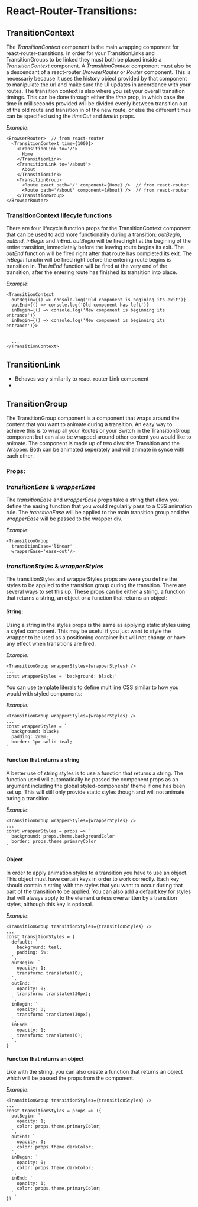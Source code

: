 
# React-Router-Transitions:



## TransitionContext

The *TransitionContext* compenent is the main wrapping component for react-router-transitions. In order for your TransitionLinks and TransitionGroups to be linked they must both be placed inside a *TransitionContext* component. A *TransitionContext* component must also be a descendant of a react-router *BrowserRouter* or *Router* component. This is necessariy because it uses the history object provided by that component to manipulate the url and make sure the UI updates in accordance with your routes. The transition context is also where you set your overall transition timings. This can be done through either the *time* prop, in which case the time in milliseconds provided will be divided evenly between transition out of the old route and transition in of the new route, or else the different times can be specified using the *timeOut* and *timeIn* props.

*Example*:

    <BrowserRouter>  // from react-router
      <TransitionContext time={1000}>
        <TransitionLink to='/'>
          Home
        </TransitionLink>
        <TransitionLink to='/about'>
          About
        </TransitionLink>
        <TransitionGroup>
          <Route exact path='/' component={Home} />  // from react-router
          <Route path='/about' component={About} />  // from react-router
        </TransitionGroup>
    </BrowserRouter> 

### TransitionContext lifecyle functions

There are four lifecycle function props for the TransitionContext component that can be used to add more functionality during a transition: *outBegin*, *outEnd*, *inBegin* and *inEnd*. *outBegin* will be fired right at the begining of the entire transition, immediately before the leaving route begins its exit. The *outEnd* function will be fired right after that route has completed its exit. The *inBegin* functin will be fired right before the entering route begins is transition in. The *inEnd* function will be fired at the very end of the transition, after the entering route has finished its transition into place.

*Example*: 

    <TransitionContext
      outBegin={() => console.log('Old component is begining its exit')}
      outEnd={() => console.log('Old component has left')}
      inBegin={() => console.log('New component is beginning its entrance')}
      inBegin={() => console.log('New component is beginning its entrance')}>


      ...
    </TransitionContext>

## TransitionLink

- Behaves very similarily to react-router Link component
- 

## TransitionGroup

The TransitionGroup component is a component that wraps around the content that you want to animate during a transition. An easy way to achieve this is to wrap all your Routes or your Switch in the TransitionGroup component but can also be wrapped around other content you would like to animate. The component is made up of two divs: the Transition and the Wrapper. Both can be animated seperately and will animate in synce with each other. 

### Props:

### *transitionEase* & *wrapperEase*

The *transitionEase* and *wrapperEase* props take a string that allow you define the easing function that you would regularily pass to a CSS animation rule. The *transitionEase* will be applied to the main transition group and the *wrapperEase* will be passed to the wrapper div.

*Example*:

    <TransitionGroup 
      transitionEase='linear' 
      wrapperEase='ease-out'/>

### *transitionStyles* & *wrapperStyles*

The transitionStyles and wrapperStyles props are were you define the styles to be applied to the transition group during the transition. There are several ways to set this up. These props can be either a string, a function that returns a string, an object or a function that returns an object:

#### String:

Using a string in the styles props is the same as applying static styles using a styled component. This may be useful if you just want to style the wrapper to be used as a positioning container but will not change or have any effect when transitions are fired.

*Example:*

    <TransitionGroup wrapperStyles={wrapperStyles} />
    ...
    const wrapperStyles = 'background: black;'

You can use template literals to define multiline CSS similar to how you would with styled components:

*Example:*

    <TransitionGroup wrapperStyles={wrapperStyles} />
    ...
    const wrapperStyles = `
      background: black;
      padding: 2rem;
      border: 1px solid teal;
    `

#### Function that returns a string

A better use of string styles is to use a function that returns a string. The function used will automatically be passed the component props as an argument including the global styled-components' theme if one has been set up. This will still only provide static styles though and will not animate turing a transition.

*Example*:

    <TransitionGroup wrapperStyles={wrapperStyles} />
    ...
    const wrapperStyles = props => `
      background: props.theme.backgroundColor
      border: props.theme.primaryColor
    `

#### Object

In order to apply animation styles to a transition you have to use an object. This object must have certain keys in order to work correctly. Each key should contain a string with the styles that you want to occur during that part of the transition to be applied. You can also add a default key for styles that will always apply to the element unless overwritten by a transition styles, although this key is optional.

*Example*:

    <TransitionGroup transitionStyles={transitionStyles} />
    ...
    const transitionStyles = {
      default: `
        background: teal;
        padding: 5%;
      `,
      outBegin: `
        opacity: 1;
        transform: translateY(0);
      `,
      outEnd: `
        opacity: 0;
        transform: translateY(30px);
      `,
      inBegin: `
        opacity: 0;
        transform: translateY(30px);
      `,
      inEnd: `
        opacity: 1;
        transform: translateY(0);
      `,
    }

#### Function that returns an object

Like with the string, you can also create a function that returns an object which will be passed the props from the component.

*Example*:

    <TransitionGroup transitionStyles={transitionStyles} />
    ...
    const transitionStyles = props => ({
      outBegin: `
        opacity: 1;
        color: props.theme.primaryColor;
      `,
      outEnd: `
        opacity: 0;
        color: props.theme.darkColor;
      `,
      inBegin: `
        opacity: 0;
        color: props.theme.darkColor;
      `,
      inEnd: `
        opacity: 1;
        color: props.theme.primaryColor;
      `,
    })